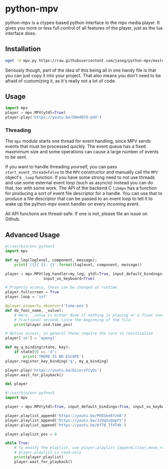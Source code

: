 # python-mpv

python-mpv is a ctypes-based python interface to the mpv media player. It gives
you more or less full control of all features of the player, just as the lua
interface does.

## Installation

```bash
wget -O mpv.py https://raw.githubusercontent.com/jaseg/python-mpv/master/mpv.py
```

Seriously though, part of the idea of this being all in one handy file is that
you can just copy it into your project. That also means you don't need to be
afraid of customizing it, as it's really not a lot of code. 

## Usage

```python
import mpv
player = mpv.MPV(ytdl=True)
player.play('https://youtu.be/DOmdB7D-pUU')
```

### Threading

The ```mpv``` module starts one thread for event handling, since MPV sends
events that must be processed quickly. The event queue has a fixed maxmimum
size and some operations can cause a large number of events to be sent.

If you want to handle threading yourself, you can pass
`start_event_thread=False` to the ```MPV``` constructor and manually call the
`MPV` object's `_loop` function. If you have some strong need to not use
threads and use some external event loop (such as asyncio) instead you can do
that, too with some work. The API of the backend C `libmpv` has a function for
producing a sort of event file descriptor for a handle. You can use that to
produce a file descriptor that can be passed to an event loop to tell it to
wake up the python-mpv event handler on every incoming event.

All API functions are thread-safe. If one is not, please file an issue on
Github.

## Advanced Usage

```python
#!/usr/bin/env python3
import mpv

def my_log(loglevel, component, message):
    print('[{}] {}: {}'.format(loglevel, component, message))

player = mpv.MPV(log_handler=my_log, ytdl=True, input_default_bindings=True,
                 input_vo_keyboard=True)

# Property access, these can be changed at runtime
player.fullscreen = True
player.loop = 'inf'

@player.property_observer('time-pos')
def do_foo(_name, _value):
    # Here, _value is either None if nothing is playing or a float containing
    # fractional seconds since the beginning of the file.
    print(player.osd.time_pos)

# Option access, in general these require the core to reinitialize
player['vo'] = 'opengl'

def my_q_binding(state, key):
    if state[0] == 'd':
        print('THERE IS NO ESCAPE')
player.register_key_binding('q', my_q_binding)

player.play('https://youtu.be/DLzxrzFCyOs')
player.wait_for_playback()

del player
```

```python
#!/usr/bin/env python3
import mpv

player = mpv.MPV(ytdl=True, input_default_bindings=True, input_vo_keyboard=True)

player.playlist_append('https://youtu.be/PHIGke6Yzh8')
player.playlist_append('https://youtu.be/Ji9qSuQapFY')
player.playlist_append('https://youtu.be/6f78_Tf4Tdk')

player.playlist_pos = 0

while True:
    # To modify the playlist, use player.playlist_{append,clear,move,remove}.
    # player.playlist is read-only
    print(player.playlist)
    player.wait_for_playback()
```
